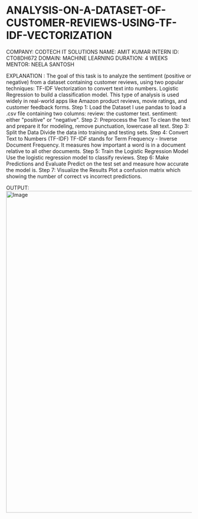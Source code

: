 # ANALYSIS-ON-A-DATASET-OF-CUSTOMER-REVIEWS-USING-TF-IDF-VECTORIZATION
COMPANY: CODTECH IT SOLUTIONS 
NAME: AMIT KUMAR 
INTERN ID: CTO8DH672 
DOMAIN: MACHINE LEARNING
DURATION: 4 WEEKS 
MENTOR: NEELA SANTOSH

EXPLANATION : 
The goal of this task is to analyze the sentiment (positive or negative) from a dataset containing customer reviews, using two popular techniques:
TF-IDF Vectorization to convert text into numbers.
Logistic Regression to build a classification model.
This type of analysis is used widely in real-world apps like Amazon product reviews, movie ratings, and customer feedback forms.
Step 1: Load the Dataset
I use pandas to load a .csv file containing two columns:
review: the customer text.
sentiment: either "positive" or "negative".
Step 2: Preprocess the Text
To clean the text and prepare it for modeling, remove punctuation, lowercase all text.
Step 3: Split the Data
Divide the data into training and testing sets.
Step 4: Convert Text to Numbers (TF-IDF)
TF-IDF stands for Term Frequency - Inverse Document Frequency. It measures how important a word is in a document relative to all other documents.
 Step 5: Train the Logistic Regression Model
 Use the logistic regression model to classify reviews.
Step 6: Make Predictions and Evaluate
 Predict on the test set and measure how accurate the model is.
Step 7: Visualize the Results
Plot a confusion matrix which showing the number of correct vs incorrect predictions.

OUTPUT:
<img width="1838" height="871" alt="Image" src="https://github.com/user-attachments/assets/46714f3c-fdfb-4bfa-bb3e-6ddd9d6db59d" />
